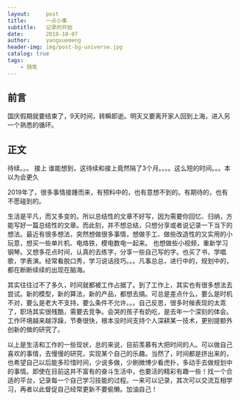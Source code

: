 ```yaml
---
layout:     post
title:      一点小事
subtitle:   记录的开始
date:       2018-10-07
author:     yangxuemeng
header-img: img/post-bg-universe.jpg
catalog: true
tags:
    - 随笔
---
```


## 前言

国庆假期就要结束了，9天时间，转瞬即逝。明天又要离开家人回到上海，进入另一个熟悉的循环。

## 正文

待续。。。
接上
谁能想到，这待续和接上竟然隔了3个月。。。。这么短的时间。。。本以为会更久

2019年了，很多事情接踵而来，有预料中的，也有意想不到的。有期待的，也有不愿碰到的。

生活是平凡，而又多变的。所以总结性的文章不好写，因为需要你回忆、归纳，方能写好一篇总结性的文章。而此刻，并不想总结，只想分享或者说记录一下当下的想法。最近有很多想法，突然想做很多事情，想做手工、做些改造性的又实用的小玩意，想买一些单片机、电烙铁，模电数电一起来。 也想做些小视频，重新学习钢琴。又想多花点时间，认真的去练字，分享一些自己写的字。也买了书，学唱歌，学表演。经常看脱口秀，学习说话技巧。。。凡事总总，进行中的，规划中的，都在断断续续的出现在脑海。

其实往往过不了多久，时间就都被工作占据了。到了工作上，其实也有很多想法去尝试。新的模型，新的算法，新的产品，都想去搞。可总是差点什么，要么是时机不对，要么是老大不支持，要么条件不允许。。。自己反思，很多时候表现的太乖了，职场其实很残酷，需要去竞争。会哭的孩子有奶吃，是去年一个深刻的体会。工作环境越来越浮躁，节奏很快，根本没时间支持个人深耕某一技术，更别提额外创新的做的研究了。

以上是生活和工作的一些现状，总的来说，目前羡慕有大把时间的人。可以做自己喜欢的事情，去慢慢的研究，实现某个自己的乐趣。当然了，时间都是挤出来的，也希望自己以后能多珍惜时间，少说多做，少刷微博少看虎扑，多动手去做规划中的事情。即使在目前这并不富有的奋斗生活中，也要活的精彩有趣一些！找一个合适的平台，记录每一个自己学习技能的过程。一来可以记录，其次可以交流互相学习，再者以此督促自己经常更新不要偷懒。加油自己！
